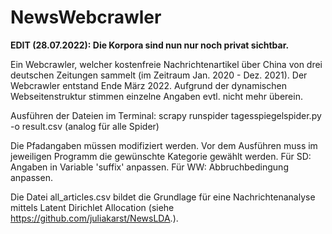 # NewsWebcrawler
**EDIT (28.07.2022): Die Korpora sind nun nur noch privat sichtbar.**

Ein Webcrawler, welcher kostenfreie Nachrichtenartikel über China von drei deutschen Zeitungen sammelt (im Zeitraum Jan. 2020 - Dez. 2021).
Der Webcrawler entstand Ende März 2022. Aufgrund der dynamischen Webseitenstruktur stimmen einzelne Angaben evtl. nicht mehr überein.

Ausführen der Dateien im Terminal: scrapy runspider tagesspiegelspider.py -o result.csv (analog für alle Spider)

Die Pfadangaben müssen modifiziert werden.
Vor dem Ausführen muss im jeweiligen Programm die gewünschte Kategorie gewählt werden.
Für SD: Angaben in Variable 'suffix' anpassen. Für WW: Abbruchbedingung anpassen.

Die Datei all_articles.csv bildet die Grundlage für eine Nachrichtenanalyse mittels Latent Dirichlet Allocation (siehe  https://github.com/juliakarst/NewsLDA.).
